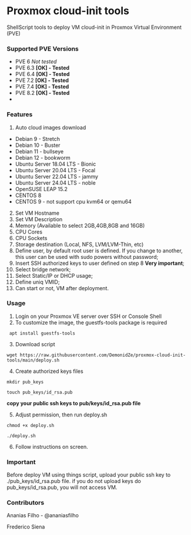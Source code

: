 # Proxmox cloud-init tools
ShellScript tools to deploy VM cloud-init in Proxmox Virtual Environment (PVE)

### Supported PVE Versions
- PVE 6 *Not tested*
- PVE 6.3 **[OK] - Tested**
- PVE 6.4 **[OK] - Tested**
- PVE 7.2 **[OK] - Tested**
- PVE 7.4 **[OK] - Tested**
- PVE 8.2 **[OK] - Tested**
- 
### Features
1. Auto cloud images download
- Debian 9 - Stretch
- Debian 10 - Buster
- Debian 11 - bullseye
- Debian 12 - bookworm
- Ubuntu Server 18.04 LTS - Bionic
- Ubuntu Server 20.04 LTS - Focal
- Ubuntu Server 22.04 LTS - jammy
- Ubuntu Server 24.04 LTS - noble
- OpenSUSE LEAP 15.2
- CENTOS 8 
- CENTOS 9 - not support cpu kvm64 or qemu64
2. Set VM Hostname
3. Set VM Description
4. Memory (Available to select 2GB,4GB,8GB and 16GB)
5. CPU Cores
6. CPU Sockets
7. Storage destination (Local, NFS, LVM/LVM-Thin, etc)
8. Define user, by default root user is defined. If you change to another, this user can be used with sudo powers without password;
9. Insert SSH authorized keys to user defined on step 8 **Very important**;
10. Select bridge network;
11. Select Static/IP or DHCP usage;
12. Define uniq VMID;
13. Can start or not, VM after deployment.

### Usage
1. Login on your Proxmox VE server over SSH or Console Shell
2. To customize the image, the guestfs-tools package is required
```
 apt install guestfs-tools
```
3. Download script
```
wget https://raw.githubusercontent.com/DemonidZe/proxmox-cloud-init-tools/main/deploy.sh
```
4. Create authorized keys files
```
mkdir pub_keys
```
```
touch pub_keys/id_rsa.pub
```
**copy your public ssh keys to pub/keys/id_rsa.pub file**

5. Adjust permission, then run deploy.sh
```
chmod +x deploy.sh
```
```
./deploy.sh
```
6. Follow instructions on screen.

### Important
Before deploy VM using things script, upload your public ssh key to ./pub_keys/id_rsa.pub file.
if you do not upload keys do pub_keys/id_rsa.pub, you will not access VM.

### Contributors
Ananias Filho - @ananiasfilho

Frederico Siena 
